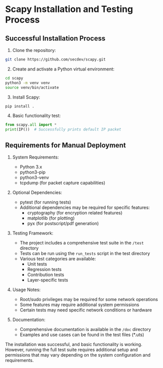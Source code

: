 # Scapy Installation and Testing Process

## Successful Installation Process

1. Clone the repository:
```bash
git clone https://github.com/secdev/scapy.git
```

2. Create and activate a Python virtual environment:
```bash
cd scapy
python3 -m venv venv
source venv/bin/activate
```

3. Install Scapy:
```bash
pip install .
```

4. Basic functionality test:
```python
from scapy.all import *
print(IP())  # Successfully prints default IP packet
```

## Requirements for Manual Deployment

1. System Requirements:
   - Python 3.x
   - python3-pip
   - python3-venv
   - tcpdump (for packet capture capabilities)

2. Optional Dependencies:
   - pytest (for running tests)
   - Additional dependencies may be required for specific features:
     - cryptography (for encryption related features)
     - matplotlib (for plotting)
     - pyx (for postscript/pdf generation)

3. Testing Framework:
   - The project includes a comprehensive test suite in the `/test` directory
   - Tests can be run using the `run_tests` script in the test directory
   - Various test categories are available:
     - Unit tests
     - Regression tests
     - Contribution tests
     - Layer-specific tests

4. Usage Notes:
   - Root/sudo privileges may be required for some network operations
   - Some features may require additional system permissions
   - Certain tests may need specific network conditions or hardware

5. Documentation:
   - Comprehensive documentation is available in the `/doc` directory
   - Examples and use cases can be found in the test files (*.uts)

The installation was successful, and basic functionality is working. However, running the full test suite requires additional setup and permissions that may vary depending on the system configuration and requirements.